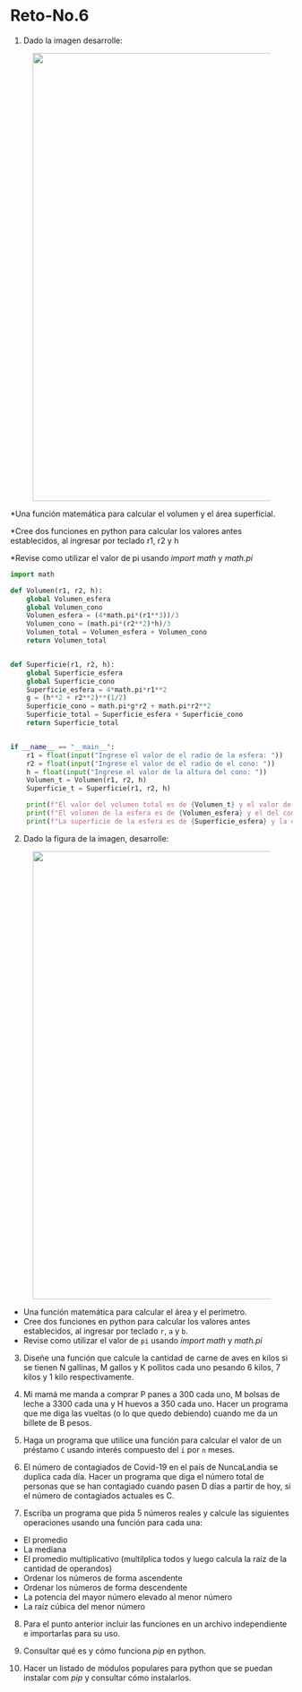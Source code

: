 # Reto-No.6

1. Dado la imagen desarrolle:
   
<div align='center'>
<figure> <img src="https://i.postimg.cc/FRvCmpxx/image.png" alt="" width="800" height="auto"/></br>
</div>
     
*Una función matemática para calcular el volumen y el área superficial.
   
*Cree dos funciones en python para calcular los valores antes establecidos, al ingresar por teclado r1, r2 y h
   
*Revise como utilizar el valor de pi usando *import math* y *math.pi*

```python
import math

def Volumen(r1, r2, h):
    global Volumen_esfera
    global Volumen_cono
    Volumen_esfera = (4*math.pi*(r1**3))/3
    Volumen_cono = (math.pi*(r2**2)*h)/3
    Volumen_total = Volumen_esfera + Volumen_cono
    return Volumen_total


def Superficie(r1, r2, h):
    global Superficie_esfera
    global Superficie_cono
    Superficie_esfera = 4*math.pi*r1**2
    g = (h**2 + r2**2)**(1/2)
    Superficie_cono = math.pi*g*r2 + math.pi*r2**2
    Superficie_total = Superficie_esfera + Superficie_cono
    return Superficie_total


if __name__ == "__main__":
    r1 = float(input("Ingrese el valor de el radio de la esfera: "))
    r2 = float(input("Ingrese el valor de el radio de el cono: "))
    h = float(input("Ingrese el valor de la altura del cono: "))
    Volumen_t = Volumen(r1, r2, h)
    Superficie_t = Superficie(r1, r2, h)

    print(f"El valor del volumen total es de {Volumen_t} y el valor de la superficie total es de {Superficie_t}")
    print(f"El volumen de la esfera es de {Volumen_esfera} y el del cono el de {Volumen_cono}")
    print(f"La superficie de la esfera es de {Superficie_esfera} y la del cono el de {Superficie_cono}")
```

2. Dado la figura de la imagen, desarrolle:

<div align='center'>
<figure> <img src="https://i.postimg.cc/1t4MrzsL/image.png" alt="" width="800" height="auto"/></br>
</div>

* Una función matemática para calcular el área y el perimetro.
* Cree dos funciones en python para calcular los valores antes establecidos, al ingresar por teclado `r`, `a` y `b`.
* Revise como utilizar el valor de `pi` usando *import math* y *math.pi*

3. Diseñe una función que calcule la cantidad de carne de aves en kilos si se tienen N gallinas, M gallos y K pollitos cada uno pesando 6 kilos, 7 kilos y 1 kilo respectivamente.

4. Mi mamá me manda a comprar P panes a 300 cada uno, M bolsas de leche a  3300 cada una y H huevos a  350 cada uno. Hacer un programa que me diga las vueltas (o lo que quedo debiendo) cuando me da un billete de B pesos.

5. Haga un programa que utilice una función para calcular el valor de un préstamo `C` usando interés compuesto del `i` por `n` meses.

6. El número de contagiados de Covid-19 en el país de NuncaLandia se duplica cada día. Hacer un programa que diga el número total de personas que se han contagiado cuando pasen D días a partir de hoy, si el número de contagiados actuales es C.

7. Escriba un programa que pida 5 números reales y calcule las siguientes operaciones usando una función para cada una:
  + El promedio
  + La mediana 
  + El promedio multiplicativo (multilplica todos y luego calcula la raíz de la cantidad de operandos)
  + Ordenar los números de forma ascendente
  + Ordenar los números de forma descendente
  + La potencia del mayor número elevado al menor número
  + La raíz cúbica del menor número

8. Para el punto anterior incluir las funciones en un archivo independiente e importarlas para su uso.

9. Consultar qué es y cómo funciona *pip* en python.

10. Hacer un listado de módulos populares para python que se puedan instalar com *pip* y consultar cómo instalarlos.
